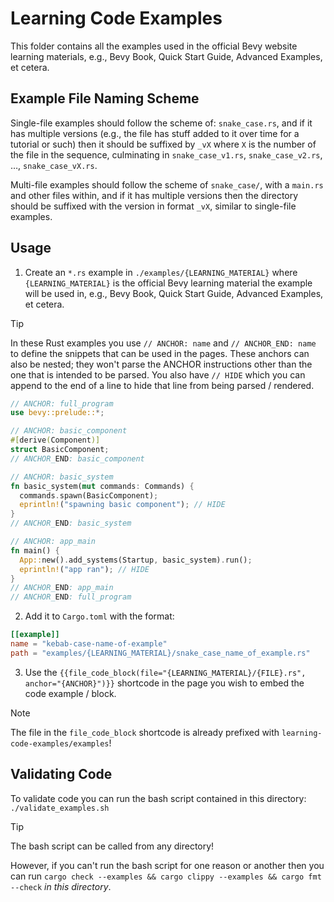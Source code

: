 # Learning Code Examples

This folder contains all the examples used in the official Bevy website learning materials, e.g., Bevy Book, Quick Start Guide, Advanced Examples, et cetera.

## Example File Naming Scheme

Single-file examples should follow the scheme of: `snake_case.rs`, and if it has multiple versions (e.g., the file has stuff added to it over time for a tutorial or such) then it should be suffixed by `_vX` where `X` is the number of the file in the sequence, culminating in `snake_case_v1.rs`, `snake_case_v2.rs`, …, `snake_case_vX.rs`.

Multi-file examples should follow the scheme of `snake_case/`, with a `main.rs` and other files within, and if it has multiple versions then the directory should be suffixed with the version in format `_vX`, similar to single-file examples.

## Usage

1. Create an `*.rs` example in `./examples/{LEARNING_MATERIAL}` where `{LEARNING_MATERIAL}` is the official Bevy learning material the example will be used in, e.g., Bevy Book, Quick Start Guide, Advanced Examples, et cetera.
  > [!TIP]
  > In these Rust examples you use `// ANCHOR: name` and `// ANCHOR_END: name` to define the snippets that can be used in the pages. These anchors can also be nested; they won't parse the ANCHOR instructions other than the one that is intended to be parsed. You also have `// HIDE` which you can append to the end of a line to hide that line from being parsed / rendered.

  ```rs
  // ANCHOR: full_program
  use bevy::prelude::*;

  // ANCHOR: basic_component
  #[derive(Component)]
  struct BasicComponent;
  // ANCHOR_END: basic_component

  // ANCHOR: basic_system
  fn basic_system(mut commands: Commands) {
    commands.spawn(BasicComponent);
    eprintln!("spawning basic component"); // HIDE
  }
  // ANCHOR_END: basic_system

  // ANCHOR: app_main
  fn main() {
    App::new().add_systems(Startup, basic_system).run();
    eprintln!("app ran"); // HIDE
  }
  // ANCHOR_END: app_main
  // ANCHOR_END: full_program
  ```

2. Add it to `Cargo.toml` with the format:

  ```toml
  [[example]]
  name = "kebab-case-name-of-example"
  path = "examples/{LEARNING_MATERIAL}/snake_case_name_of_example.rs"
  ```

3. Use the `{{file_code_block(file="{LEARNING_MATERIAL}/{FILE}.rs", anchor="{ANCHOR}")}}` shortcode in the page you wish to embed the code example / block.

> [!NOTE]
> The file in the `file_code_block` shortcode is already prefixed with `learning-code-examples/examples`!

## Validating Code

To validate code you can run the bash script contained in this directory:
`./validate_examples.sh`

>[!TIP]
> The bash script can be called from any directory!

However, if you can't run the bash script for one reason or another then you can run `cargo check --examples && cargo clippy --examples && cargo fmt --check` _in this directory_.
